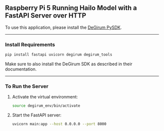 ## Raspberry Pi 5 Running Hailo Model with a FastAPI Server over HTTP



To use this application, please install the [DeGirum PySDK](https://github.com/DeGirum/hailo_examples/blob/main/README.md).

---

### Install Requirements

```bash
pip install fastapi uvicorn degirum degirum_tools
```

Make sure to also install the DeGirum SDK as described in their documentation.

---

### To Run the Server

1. Activate the virtual environment:

   ```bash
   source degirum_env/bin/activate
   ```

2. Start the FastAPI server:

   ```bash
   uvicorn main:app --host 0.0.0.0 --port 8000
   ```

